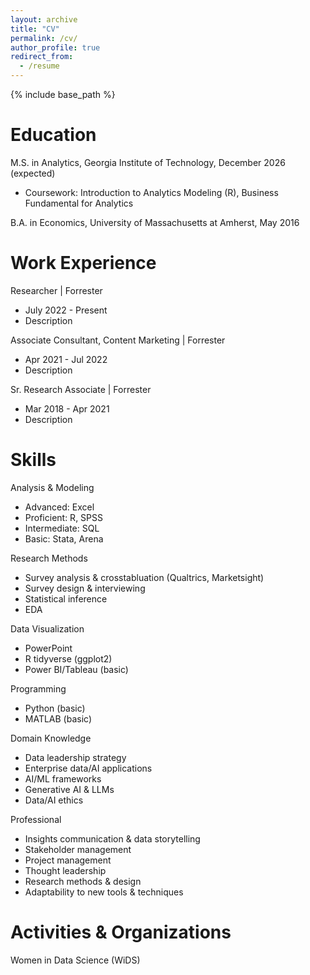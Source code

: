 ```yaml
---
layout: archive
title: "CV"
permalink: /cv/
author_profile: true
redirect_from:
  - /resume
---
```


{% include base_path %}

Education
======
M.S. in Analytics, Georgia Institute of Technology, December 2026 (expected)
* Coursework: Introduction to Analytics Modeling (R), Business Fundamental for Analytics

B.A. in Economics, University of Massachusetts at Amherst, May 2016

Work Experience
======
Researcher | Forrester
* July 2022 - Present
* Description

Associate Consultant, Content Marketing | Forrester
* Apr 2021 - Jul 2022
* Description

Sr. Research Associate | Forrester
* Mar 2018 - Apr 2021
* Description
  
Skills
======
Analysis & Modeling
* Advanced: Excel
* Proficient: R, SPSS
* Intermediate: SQL
* Basic: Stata, Arena

Research Methods
* Survey analysis & crosstabluation (Qualtrics, Marketsight)
* Survey design & interviewing
* Statistical inference
* EDA

Data Visualization
* PowerPoint
* R tidyverse (ggplot2)
* Power BI/Tableau (basic)

Programming
* Python (basic)
* MATLAB (basic)

Domain Knowledge
* Data leadership strategy
* Enterprise data/AI applications
* AI/ML frameworks
* Generative AI & LLMs
* Data/AI ethics

Professional
* Insights communication & data storytelling
* Stakeholder management
* Project management
* Thought leadership
* Research methods & design
* Adaptability to new tools & techniques

Activities & Organizations
======
Women in Data Science (WiDS)
